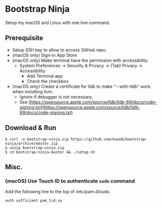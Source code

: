 # Bootstrap Ninja

Setup my macOS and Linux with one line command.

## Prerequisite

- Setup SSH key to allow to access GitHub repo.
- (macOS only) Sign-in App Store
- (macOS only) Make terminal have the permission with accessibility.
	- System Preferences → Security & Privacy → (Tab) Privacy → Accessibility
		- Add Terminal.app
		- Check the checkbox
- (macOS only) Create a certificate for lldb to make "--with-lldb" work when installing llvm.
	- Ignore if debugger is not necessary.
    - See [https://opensource.apple.com/source/lldb/lldb-69/docs/code-signing.txt](https://opensource.apple.com/source/lldb/lldb-69/docs/code-signing.txt)

## Download & Run

```
$ curl -o bootstrap-ninja.zip https://github.com/kuoe0/bootstrap-ninja/archive/master.zip
$ unzip bootstrap-ninja.zip
$ cd bootstrap-ninja-master && ./setup.sh
```

## Misc.

### (macOS) Use Touch ID to authenticate `sudo` command

Add the following line to the top of /etc/pam.d/sudo.

```
auth sufficient pam_tid.so
```

